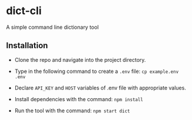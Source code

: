 # dict-cli
A simple command line dictionary tool

## Installation
- Clone the repo and navigate into the project directory.
- Type in the following command to create a `.env` file:
`cp example.env .env`

- Declare `API_KEY` and `HOST` variables of .env file with appropriate values.
- Install dependencies with the command: `npm install`
- Run the tool with the command: `npm start dict`
